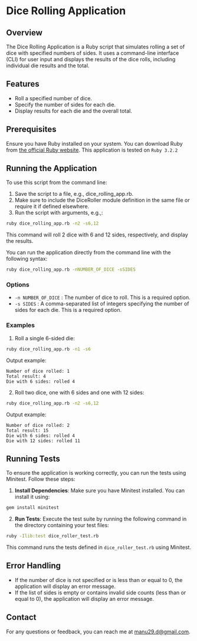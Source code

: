 # Dice Rolling Application

## Overview

The Dice Rolling Application is a Ruby script that simulates rolling a set of dice with specified numbers of sides. It uses a command-line interface (CLI) for user input and displays the results of the dice rolls, including individual die results and the total.

## Features

- Roll a specified number of dice.
- Specify the number of sides for each die.
- Display results for each die and the overall total.

## Prerequisites

Ensure you have Ruby installed on your system. You can download Ruby from [the official Ruby website](https://www.ruby-lang.org/en/downloads/).
This application is tested on `Ruby 3.2.2`

## Running the Application

To use this script from the command line:

1. Save the script to a file, e.g., dice_rolling_app.rb.
2. Make sure to include the DiceRoller module definition in the same file or require it if defined elsewhere.
3. Run the script with arguments, e.g.,:

```sh
ruby dice_rolling_app.rb -n2 -s6,12
```

This command will roll 2 dice with 6 and 12 sides, respectively, and display the results.

You can run the application directly from the command line with the following syntax:

```sh
ruby dice_rolling_app.rb -nNUMBER_OF_DICE -sSIDES
```

### Options

- `-n NUMBER_OF_DICE` : The number of dice to roll. This is a required option.
- `-s SIDES` : A comma-separated list of integers specifying the number of sides for each die. This is a required option.

### Examples

1. Roll a single 6-sided die:

```sh
ruby dice_rolling_app.rb -n1 -s6
```

Output example:
```
Number of dice rolled: 1
Total result: 4
Die with 6 sides: rolled 4
```

2. Roll two dice, one with 6 sides and one with 12 sides:

```sh
ruby dice_rolling_app.rb -n2 -s6,12
```

Output example:
```
Number of dice rolled: 2
Total result: 15
Die with 6 sides: rolled 4
Die with 12 sides: rolled 11
```

## Running Tests

To ensure the application is working correctly, you can run the tests using Minitest. Follow these steps:

1. **Install Dependencies**: Make sure you have Minitest installed. You can install it using:

```sh
gem install minitest
```

2. **Run Tests**: Execute the test suite by running the following command in the directory containing your test files:

```sh
ruby -Ilib:test dice_roller_test.rb
```

This command runs the tests defined in `dice_roller_test.rb` using Minitest.

## Error Handling

- If the number of dice is not specified or is less than or equal to 0, the application will display an error message.
- If the list of sides is empty or contains invalid side counts (less than or equal to 0), the application will display an error message.

## Contact

For any questions or feedback, you can reach me at [manu29.d@gmail.com](mailto:manu29.d@gmail.com).
